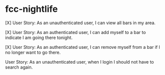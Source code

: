 # fcc-nightlife


[X] User Story: As an unauthenticated user, I can view all bars in my area.

[X] User Story: As an authenticated user, I can add myself to a bar to indicate I am going there tonight.

[X] User Story: As an authenticated user, I can remove myself from a bar if I no longer want to go there.

User Story: As an unauthenticated user, when I login I should not have to search again.

